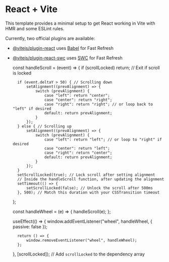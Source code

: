 # React + Vite

This template provides a minimal setup to get React working in Vite with HMR and some ESLint rules.

Currently, two official plugins are available:

- [@vitejs/plugin-react](https://github.com/vitejs/vite-plugin-react/blob/main/packages/plugin-react/README.md) uses [Babel](https://babeljs.io/) for Fast Refresh
- [@vitejs/plugin-react-swc](https://github.com/vitejs/vite-plugin-react-swc) uses [SWC](https://swc.rs/) for Fast Refresh


    const handleScroll = (event) => {
        if (scrollLocked) return; // Exit if scroll is locked
    
        if (event.deltaY > 50) { // Scrolling down
            setAlignment((prevAlignment) => {
                switch (prevAlignment) {
                    case "left": return "center";
                    case "center": return "right";
                    case "right": return "right"; // or loop back to "left" if desired
                    default: return prevAlignment;
                }
            });
        } else { // Scrolling up
            setAlignment((prevAlignment) => {
                switch (prevAlignment) {
                    case "left": return "left"; // or loop to "right" if desired
                    case "center": return "left";
                    case "right": return "center";
                    default: return prevAlignment;
                }
            });
        }
        setScrollLocked(true); // Lock scroll after setting alignment
        // Inside the handleScroll function, after updating the alignment
        setTimeout(() => {
            setScrollLocked(false); // Unlock the scroll after 500ms
        }, 500); // Match this duration with your CSSTransition timeout
    };

    const handleWheel = (e) => {
        handleScroll(e);
    };
    
    useEffect(() => {
        window.addEventListener("wheel", handleWheel, { passive: false });
    
        return () => {
            window.removeEventListener("wheel", handleWheel);
        };
    }, [scrollLocked]); // Add `scrollLocked` to the dependency array
